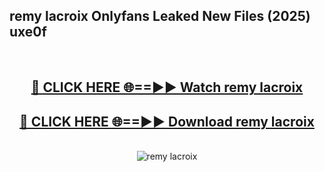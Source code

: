 <h2>remy lacroix Onlyfans Leaked New Files (2025) uxe0f</h2>
<br>
<div align="center">
<h2><a href="https://mediafiles.top/remy_lacroix&ref=git" rel="nofollow">🔴 CLICK HERE 🌐==►► Watch remy lacroix</a></h2>
<h2><a href="https://mediafiles.top/remy_lacroix&ref=git" rel="nofollow">🔴 CLICK HERE 🌐==►► Download remy lacroix</a></h2>
<br>
<a href="https://mediafiles.top/remy_lacroix&ref=git" rel="nofollow" data-target="animated-image.originalLink"><img src="https://i.ibb.co.com/xMMVF88/686577567.gif" alt="remy lacroix" style="max-width: 100%; display: inline-block;" data-target="animated-image.originalImage"></a>
</div>
<br>
<br>